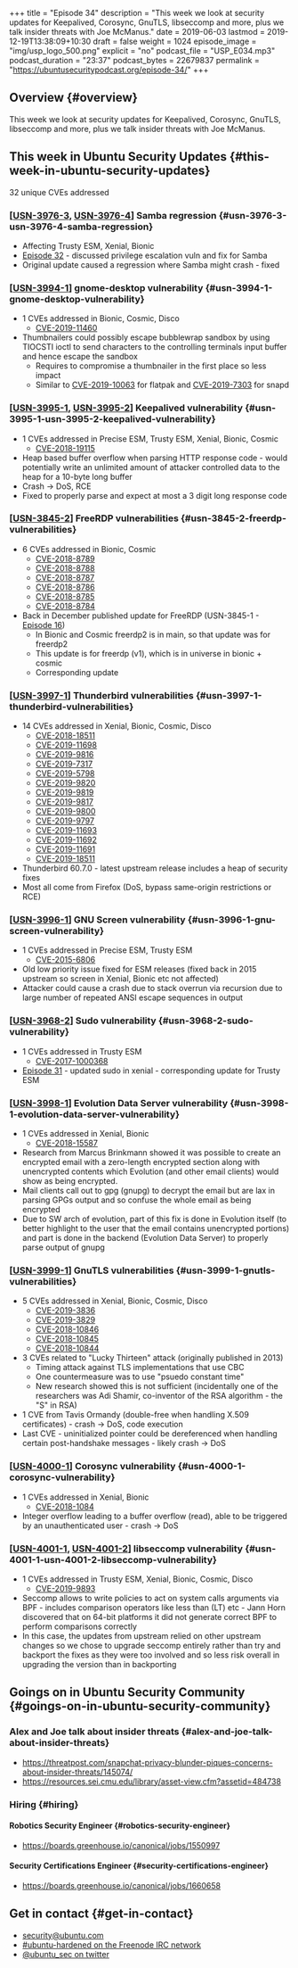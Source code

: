 +++
title = "Episode 34"
description = "This week we look at security updates for Keepalived, Corosync, GnuTLS, libseccomp and more, plus we talk insider threats with Joe McManus."
date = 2019-06-03
lastmod = 2019-12-19T13:38:09+10:30
draft = false
weight = 1024
episode_image = "img/usp_logo_500.png"
explicit = "no"
podcast_file = "USP_E034.mp3"
podcast_duration = "23:37"
podcast_bytes = 22679837
permalink = "https://ubuntusecuritypodcast.org/episode-34/"
+++

## Overview {#overview}

This week we look at security updates for Keepalived, Corosync, GnuTLS, libseccomp and more, plus we talk insider threats with Joe McManus.


## This week in Ubuntu Security Updates {#this-week-in-ubuntu-security-updates}

32 unique CVEs addressed


### [[USN-3976-3](https://usn.ubuntu.com/3976-3/), [USN-3976-4](https://usn.ubuntu.com/3976-4/)] Samba regression {#usn-3976-3-usn-3976-4-samba-regression}

-   Affecting Trusty ESM, Xenial, Bionic
-   [Episode 32](https://ubuntusecuritypodcast.org/episode-32/) - discussed privilege escalation vuln and fix for Samba
-   Original update caused a regression where Samba might crash - fixed


### [[USN-3994-1](https://usn.ubuntu.com/3994-1/)] gnome-desktop vulnerability {#usn-3994-1-gnome-desktop-vulnerability}

-   1 CVEs addressed in Bionic, Cosmic, Disco
    -   [CVE-2019-11460](https://people.canonical.com/~ubuntu-security/cve/CVE-2019-11460)
-   Thumbnailers could possibly escape bubblewrap sandbox by using TIOCSTI
    ioctl to send characters to the controlling terminals input buffer and
    hence escape the sandbox
    -   Requires to compromise a thumbnailer in the first place so less impact
    -   Similar to [CVE-2019-10063](https://people.canonical.com/~ubuntu-security/cve/CVE-2019-10063) for flatpak and [CVE-2019-7303](https://people.canonical.com/~ubuntu-security/cve/CVE-2019-7303) for snapd


### [[USN-3995-1](https://usn.ubuntu.com/3995-1/), [USN-3995-2](https://usn.ubuntu.com/3995-2/)] Keepalived vulnerability {#usn-3995-1-usn-3995-2-keepalived-vulnerability}

-   1 CVEs addressed in Precise ESM, Trusty ESM, Xenial, Bionic, Cosmic
    -   [CVE-2018-19115](https://people.canonical.com/~ubuntu-security/cve/CVE-2018-19115)
-   Heap based buffer overflow when parsing HTTP response code - would
    potentially write an unlimited amount of attacker controlled data to the
    heap for a 10-byte long buffer
-   Crash -> DoS, RCE
-   Fixed to properly parse and expect at most a 3 digit long response code


### [[USN-3845-2](https://usn.ubuntu.com/3845-2/)] FreeRDP vulnerabilities {#usn-3845-2-freerdp-vulnerabilities}

-   6 CVEs addressed in Bionic, Cosmic
    -   [CVE-2018-8789](https://people.canonical.com/~ubuntu-security/cve/CVE-2018-8789)
    -   [CVE-2018-8788](https://people.canonical.com/~ubuntu-security/cve/CVE-2018-8788)
    -   [CVE-2018-8787](https://people.canonical.com/~ubuntu-security/cve/CVE-2018-8787)
    -   [CVE-2018-8786](https://people.canonical.com/~ubuntu-security/cve/CVE-2018-8786)
    -   [CVE-2018-8785](https://people.canonical.com/~ubuntu-security/cve/CVE-2018-8785)
    -   [CVE-2018-8784](https://people.canonical.com/~ubuntu-security/cve/CVE-2018-8784)
-   Back in December published update for FreeRDP (USN-3845-1 - [Episode 16](https://ubuntusecuritypodcast.org/episode-16/))
    -   In Bionic and Cosmic freerdp2 is in main, so that update was for freerdp2
    -   This update is for freerdp (v1), which is in universe in bionic + cosmic
    -   Corresponding update


### [[USN-3997-1](https://usn.ubuntu.com/3997-1/)] Thunderbird vulnerabilities {#usn-3997-1-thunderbird-vulnerabilities}

-   14 CVEs addressed in Xenial, Bionic, Cosmic, Disco
    -   [CVE-2018-18511](https://people.canonical.com/~ubuntu-security/cve/CVE-2018-18511)
    -   [CVE-2019-11698](https://people.canonical.com/~ubuntu-security/cve/CVE-2019-11698)
    -   [CVE-2019-9816](https://people.canonical.com/~ubuntu-security/cve/CVE-2019-9816)
    -   [CVE-2019-7317](https://people.canonical.com/~ubuntu-security/cve/CVE-2019-7317)
    -   [CVE-2019-5798](https://people.canonical.com/~ubuntu-security/cve/CVE-2019-5798)
    -   [CVE-2019-9820](https://people.canonical.com/~ubuntu-security/cve/CVE-2019-9820)
    -   [CVE-2019-9819](https://people.canonical.com/~ubuntu-security/cve/CVE-2019-9819)
    -   [CVE-2019-9817](https://people.canonical.com/~ubuntu-security/cve/CVE-2019-9817)
    -   [CVE-2019-9800](https://people.canonical.com/~ubuntu-security/cve/CVE-2019-9800)
    -   [CVE-2019-9797](https://people.canonical.com/~ubuntu-security/cve/CVE-2019-9797)
    -   [CVE-2019-11693](https://people.canonical.com/~ubuntu-security/cve/CVE-2019-11693)
    -   [CVE-2019-11692](https://people.canonical.com/~ubuntu-security/cve/CVE-2019-11692)
    -   [CVE-2019-11691](https://people.canonical.com/~ubuntu-security/cve/CVE-2019-11691)
    -   [CVE-2019-18511](https://people.canonical.com/~ubuntu-security/cve/CVE-2019-18511)
-   Thunderbird 60.7.0 - latest upstream release includes a heap of security fixes
-   Most all come from Firefox (DoS, bypass same-origin restrictions or RCE)


### [[USN-3996-1](https://usn.ubuntu.com/3996-1/)] GNU Screen vulnerability {#usn-3996-1-gnu-screen-vulnerability}

-   1 CVEs addressed in Precise ESM, Trusty ESM
    -   [CVE-2015-6806](https://people.canonical.com/~ubuntu-security/cve/CVE-2015-6806)
-   Old low priority issue fixed for ESM releases (fixed back in 2015
    upstream so screen in Xenial, Bionic etc not affected)
-   Attacker could cause a crash due to stack overrun via recursion due to
    large number of repeated ANSI escape sequences in output


### [[USN-3968-2](https://usn.ubuntu.com/3968-2/)] Sudo vulnerability {#usn-3968-2-sudo-vulnerability}

-   1 CVEs addressed in Trusty ESM
    -   [CVE-2017-1000368](https://people.canonical.com/~ubuntu-security/cve/CVE-2017-1000368)
-   [Episode 31](https://ubuntusecuritypodcast.org/episode-31/) - updated sudo in xenial - corresponding update for Trusty ESM


### [[USN-3998-1](https://usn.ubuntu.com/3998-1/)] Evolution Data Server vulnerability {#usn-3998-1-evolution-data-server-vulnerability}

-   1 CVEs addressed in Xenial, Bionic
    -   [CVE-2018-15587](https://people.canonical.com/~ubuntu-security/cve/CVE-2018-15587)
-   Research from Marcus Brinkmann showed it was possible to create an
    encrypted email with a zero-length encrypted section along with
    unencrypted contents which Evolution (and other email clients) would show
    as being encrypted.
-   Mail clients call out to gpg (gnupg) to decrypt the email but are lax in
    parsing GPGs output and so confuse the whole email as being encrypted
-   Due to SW arch of evolution, part of this fix is done in Evolution itself
    (to better highlight to the user that the email contains unencrypted
    portions) and part is done in the backend (Evolution Data Server) to
    properly parse output of gnupg


### [[USN-3999-1](https://usn.ubuntu.com/3999-1/)] GnuTLS vulnerabilities {#usn-3999-1-gnutls-vulnerabilities}

-   5 CVEs addressed in Xenial, Bionic, Cosmic, Disco
    -   [CVE-2019-3836](https://people.canonical.com/~ubuntu-security/cve/CVE-2019-3836)
    -   [CVE-2019-3829](https://people.canonical.com/~ubuntu-security/cve/CVE-2019-3829)
    -   [CVE-2018-10846](https://people.canonical.com/~ubuntu-security/cve/CVE-2018-10846)
    -   [CVE-2018-10845](https://people.canonical.com/~ubuntu-security/cve/CVE-2018-10845)
    -   [CVE-2018-10844](https://people.canonical.com/~ubuntu-security/cve/CVE-2018-10844)
-   3 CVEs related to "Lucky Thirteen" attack (originally published in 2013)
    -   Timing attack against TLS implementations that use CBC
    -   One countermeasure was to use "psuedo constant time"
    -   New research showed this is not sufficient (incidentally one of the
        researchers was Adi Shamir, co-inventor of the RSA algorithm - the "S"
        in RSA)
-   1 CVE from Tavis Ormandy (double-free when handling X.509 certificates) -
    crash -> DoS, code execution
-   Last CVE - uninitialized pointer could be dereferenced when handling
    certain post-handshake messages - likely crash -> DoS


### [[USN-4000-1](https://usn.ubuntu.com/4000-1/)] Corosync vulnerability {#usn-4000-1-corosync-vulnerability}

-   1 CVEs addressed in Xenial, Bionic
    -   [CVE-2018-1084](https://people.canonical.com/~ubuntu-security/cve/CVE-2018-1084)
-   Integer overflow leading to a buffer overflow (read), able to be
    triggered by an unauthenticated user - crash -> DoS


### [[USN-4001-1](https://usn.ubuntu.com/4001-1/), [USN-4001-2](https://usn.ubuntu.com/4001-2/)] libseccomp vulnerability {#usn-4001-1-usn-4001-2-libseccomp-vulnerability}

-   1 CVEs addressed in Trusty ESM, Xenial, Bionic, Cosmic, Disco
    -   [CVE-2019-9893](https://people.canonical.com/~ubuntu-security/cve/CVE-2019-9893)
-   Seccomp allows to write policies to act on system calls arguments via
    BPF - includes comparison operators like less than (LT) etc - Jann Horn
    discovered that on 64-bit platforms it did not generate correct BPF to
    perform comparisons correctly
-   In this case, the updates from upstream relied on other upstream changes
    so we chose to upgrade seccomp entirely rather than try and backport the
    fixes as they were too involved and so less risk overall in upgrading the
    version than in backporting


## Goings on in Ubuntu Security Community {#goings-on-in-ubuntu-security-community}


### Alex and Joe talk about insider threats {#alex-and-joe-talk-about-insider-threats}

-   <https://threatpost.com/snapchat-privacy-blunder-piques-concerns-about-insider-threats/145074/>
-   <https://resources.sei.cmu.edu/library/asset-view.cfm?assetid=484738>


### Hiring {#hiring}


#### Robotics Security Engineer {#robotics-security-engineer}

-   <https://boards.greenhouse.io/canonical/jobs/1550997>


#### Security Certifications Engineer {#security-certifications-engineer}

-   <https://boards.greenhouse.io/canonical/jobs/1660658>


## Get in contact {#get-in-contact}

-   [security@ubuntu.com](mailto:security@ubuntu.com)
-   [#ubuntu-hardened on the Freenode IRC network](http://webchat.freenode.net/#ubuntu-hardened)
-   [@ubuntu\_sec on twitter](https://twitter.com/ubuntu%5Fsec)